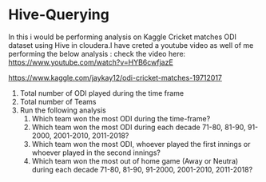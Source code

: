 # Hive-Querying

In this i would be performing analysis on Kaggle Cricket matches ODI dataset using Hive in cloudera.I have creted a youtube video as well of me performing the 
below analysis :
check the video here:  https://www.youtube.com/watch?v=HYB6cwfjazE

https://www.kaggle.com/jaykay12/odi-cricket-matches-19712017
1. Total number of ODI played during the time frame
2. Total number of Teams
3. Run the following analysis
      1. Which team won the most ODI during the time-frame?
      2. Which team won the most ODI during each decade 71-80, 81-90, 91-2000, 2001-2010, 2011-2018?
      3. Which team won the most ODI, whoever played the first innings or whoever played in the second innings?
      4. Which team won the most out of home game (Away or Neutra) during each decade 71-80, 81-90, 91-2000, 2001-2010, 2011-2018?
